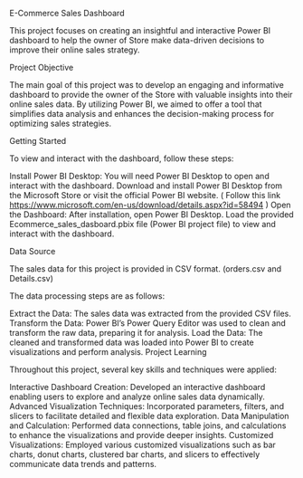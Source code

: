 E-Commerce Sales Dashboard

This project focuses on creating an insightful and interactive Power BI dashboard to help the owner of Store make data-driven decisions to improve their online sales strategy.

Project Objective

The main goal of this project was to develop an engaging and informative dashboard to provide the owner of the Store with valuable insights into their online sales data. By utilizing Power BI, we aimed to offer a tool that simplifies data analysis and enhances the decision-making process for optimizing sales strategies.

Getting Started

To view and interact with the dashboard, follow these steps:

Install Power BI Desktop:
You will need Power BI Desktop to open and interact with the dashboard.
Download and install Power BI Desktop from the Microsoft Store or visit the official Power BI website.
( Follow this link https://www.microsoft.com/en-us/download/details.aspx?id=58494 )
Open the Dashboard:
After installation, open Power BI Desktop.
Load the provided Ecommerce_sales_dasboard.pbix file (Power BI project file) to view and interact with the dashboard.


Data Source

The sales data for this project is provided in CSV format. (orders.csv and Details.csv) 

The data processing steps are as follows:

Extract the Data:
The sales data was extracted from the provided CSV files.
Transform the Data:
Power BI’s Power Query Editor was used to clean and transform the raw data, preparing it for analysis.
Load the Data:
The cleaned and transformed data was loaded into Power BI to create visualizations and perform analysis.
Project Learning

Throughout this project, several key skills and techniques were applied:

Interactive Dashboard Creation:
Developed an interactive dashboard enabling users to explore and analyze online sales data dynamically.
Advanced Visualization Techniques:
Incorporated parameters, filters, and slicers to facilitate detailed and flexible data exploration.
Data Manipulation and Calculation:
Performed data connections, table joins, and calculations to enhance the visualizations and provide deeper insights.
Customized Visualizations:
Employed various customized visualizations such as bar charts, donut charts, clustered bar charts, and slicers to effectively communicate data trends and patterns.



